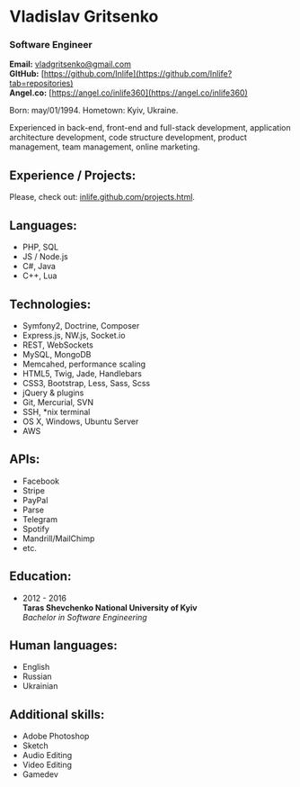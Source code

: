 # Vladislav Gritsenko
### Software Engineer

**Email:** [vladgritsenko@gmail.com](mailto:vladgritsenko@gmail.com) <br>
**GItHub:** [https://github.com/Inlife](https://github.com/Inlife?tab=repositories) <br>
**Angel.co:** [https://angel.co/inlife360](https://angel.co/inlife360)

Born: may/01/1994. Hometown: Kyiv, Ukraine.

Experienced in back-end, front-end and full-stack development, application architecture development, code structure development, product management, team management, online marketing.


## Experience / Projects: 
Please, check out: [inlife.github.com/projects.html](https://inlife.github.com/projects.html).


## Languages: 
* PHP, SQL
* JS / Node.js
* C#, Java
* C++, Lua

## Technologies:
* Symfony2, Doctrine, Composer
* Express.js, NW.js, Socket.io
* REST, WebSockets
* MySQL, MongoDB
* Memcahed, performance scaling
* HTML5, Twig, Jade, Handlebars
* CSS3, Bootstrap, Less, Sass, Scss
* jQuery & plugins
* Git, Mercurial, SVN
* SSH, *nix terminal
* OS X, Windows, Ubuntu Server
* AWS

## APIs:
* Facebook
* Stripe
* PayPal
* Parse
* Telegram
* Spotify
* Mandrill/MailChimp
* etc.

## Education: 
* 2012 - 2016 <br>
    **Taras Shevchenko National University of Kyiv** <br>
    *Bachelor in Software Engineering*

## Human languages:
* English
* Russian
* Ukrainian

## Additional skills: 
* Adobe Photoshop
* Sketch
* Audio Editing
* Video Editing
* Gamedev